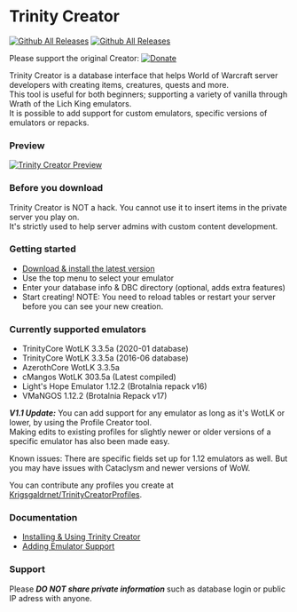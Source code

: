 # Trinity Creator #
[![Github All Releases](https://img.shields.io/github/v/release/Krigsgaldrnet/trinitycreator?include_prereleases)](https://github.com/Krigsgaldrnet/TrinityCreator/releases)
[![Github All Releases](https://img.shields.io/github/downloads/Krigsgaldrnet/trinitycreator/total.svg?style=flat)](https://github.com/Krigsgaldrnet/TrinityCreator/releases)

Please support the original Creator:
[![Donate](https://img.shields.io/liberapay/patrons/NotCoffee418.svg?logo=liberapay)](https://liberapay.com/NotCoffee418/donate)

Trinity Creator is a database interface that helps World of Warcraft server developers with creating items, creatures, quests and more.  
This tool is useful for both beginners; supporting a variety of vanilla through Wrath of the Lich King emulators.  
It is possible to add support for custom emulators, specific versions of emulators or repacks.

### Preview ###
[![Trinity Creator Preview](https://user-images.githubusercontent.com/9306304/83597121-c21ab980-a566-11ea-980b-0163f1dd7518.png "Item Creator")](https://user-images.githubusercontent.com/9306304/83596693-921ee680-a565-11ea-87c2-9d975710b577.png)

### Before you download ###
Trinity Creator is NOT a hack. You cannot use it to insert items in the private server you play on.  
It's strictly used to help server admins with custom content development.  

### Getting started ###
* [Download & install the latest version](https://github.com/Krigsgaldrnet/TrinityCreator/releases/latest)
* Use the top menu to select your emulator
* Enter your database info & DBC directory (optional, adds extra features)
* Start creating!
NOTE: You need to reload tables or restart your server before you can see your new creation.

### Currently supported emulators ###
* TrinityCore WotLK 3.3.5a (2020-01 database)
* TrinityCore WotLK 3.3.5a (2016-06 database)
* AzerothCore WotLK 3.3.5a
* cMangos WotLK 303.5a (Latest compiled)
* Light's Hope Emulator 1.12.2 (Brotalnia repack v16)
* VMaNGOS 1.12.2 (Brotalnia Repack v17)

***V1.1 Update:*** You can add support for any emulator as long as it's WotLK or lower, by using the Profile Creator tool.  
Making edits to existing profiles for slightly newer or older versions of a specific emulator has also been made easy.

Known issues: There are specific fields set up for 1.12 emulators as well. But you may have issues with Cataclysm and newer versions of WoW.

You can contribute any profiles you create at [Krigsgaldrnet/TrinityCreatorProfiles](https://github.com/NotCoffee418/TrinityCreatorProfiles).

### Documentation ###
- [Installing & Using Trinity Creator](https://github.com/NotCoffee418/TrinityCreator/wiki/Installing-&-Using-Trinity-Creator)
- [Adding Emulator Support](https://github.com/NotCoffee418/TrinityCreator/wiki/Adding-Emulator-Support)

### Support ### 
Please ***DO NOT share private information*** such as database login or public IP adress with anyone.  
